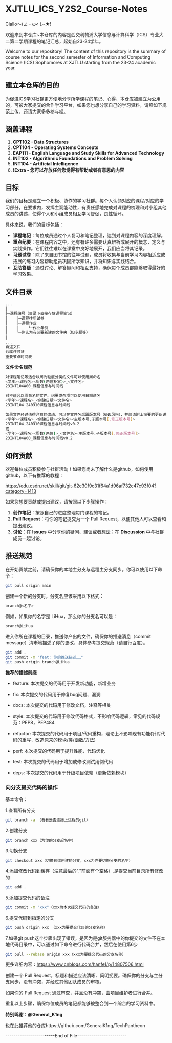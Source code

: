 # XJTLU_ICS_Y2S2_Course-Notes
Ciallo～(∠・ω< )⌒★!

欢迎来到本仓库~本仓库的内容是西交利物浦大学信息与计算科学（ICS）专业大二第二学期课程的笔记汇总，起始自23-24学年。

Welcome to our repository! The content of this repository is the summary of course notes for the second semester of Information and Computing Science (ICS) Sophomores at XJTLU starting from the 23-24 academic year.

## 建立本仓库的目的
为促进ICS学习社群更方便地分享所学课程的笔记、心得，本仓库被建立为公用的，可被大家提交的合作学习平台，如果您也想分享自己的学习资料，请照如下规范上传，还请大家多多参与捏。

## 涵盖课程

1. **CPT102 - Data Structures**
2. **CPT104 - Operating Systems Concepts**
3. **EAP111 - English Language and Study Skills for Advanced Technology**
4. **INT102 - Algorithmic Foundations and Problem Solving**
5. **INT104 - Artificial Intelligence**
6. **!Extra - 您可以存放任何您觉得有帮助或者有意思的内容**

## 目标

我们的目标是建立一个积极、协作的学习社群。每个人认领对应的课程/对应的学习部分，在要求内，发挥主观能动性，有责任感地完成对课程的梳理和对小组其他成员的讲述，使得个人和小组成员相互学习督促，良性循环。

具体来说，我们的目标包括：

- **课程笔记**：每位成员通过个人复习和笔记整理，达到对课程内容的深度理解。
- **重点纪要**：在课程内容之中，还有有许多需要认真辨析或展开的概念，定义与实践操作。它们往往难以在课堂中良好地展开，我们应当将其记录。
- **习题试卷**：除了来自图书馆的往年试题，成员将收集与当前学习内容相适应或拓展的练习内容帮助组员巩固所学知识，并将知识与实践结合。
- **互助答疑**：通过讨论、解答疑问和相互支持，确保每个成员都能够取得最好的学习效果。

## 文件目录

```markdown
...
│
├─课程编号（目录下直接存放课程笔记）
│    ├─课程往年试卷
│    ├─课程作业
│    │    └─作业年份
│    └─你认为有必要新建的文件夹（如专题等）
│
...
自述文件
仓库许可证
重要节点时间表
```

 **文件命名规范**
```bash
对课程笔记等适合以周为粒度分类的文件可以使用周命名
<学年><课程名><周数(两位补零)>_<文件名>
23INT104W00_课程信息与时间线

对不适合以周命名的文件、纪要或杂项可以使用日期命名
<学年><课程名>_<创建日期><文件名>
23INT104_240310课程信息与时间线

如果文件经过值得注意的改动，可以在文件名后跟版本号（GNU风格），并烦请附上简要的更新说明
<学年><课程名>_<创建日期><文件名><主版本号.子版本号[.修正版本号]>
23INT104_240310课程信息与时间线v0.2
或
<学年><课程名><周数(两位)>_<文件名><主版本号.子版本号[.修正版本号]>
23INT104W00_课程信息与时间线v0.2
```

## 如何贡献

欢迎每位成员积极参与社群活动！如果您尚未了解什么是github，如何使用github，以下有推荐的教程：

https://edu.csdn.net/skill/git/git-62c30f9c31f64a1d96af732c47c93f04?category=1413

如果您想要贡献或提出建议，请按照以下步骤操作：

1. **创作笔记**：按照自己的进度整理每门课程的笔记。
2. **Pull Request**：将你的笔记提交为一个 Pull Request，以便其他人可以查看和提出建议。
3. **讨论**：在 **Issues** 中分享你的疑问、建议或者想法；在 **Discussion** 中与社群成员一起讨论。

## 推送规范

在开始贡献之前，请确保你的本地主分支与远程主分支同步。你可以使用以下命令：

```bash
git pull origin main
```

创建一个新的分支时，分支名应该采用以下格式：

```bash
branch@<名字>
```

例如，如果你的名字是 LiHua，那么你的分支名可以是：

```bash
branch@LiHua
```

进入你所在课程的目录，推送你产出的文件，确保你的推送消息（commit message）清晰地描述了你的更改，具体参考提交规范（请自行百度）。

```bash
git add .
git commit -m "feat: 你的推送描述……"
git push origin branch@LiHua
```

**推荐的描述前缀**

- feature:    本次提交的代码用于开发新功能，新增业务

- fix: 	    本次提交的代码用于修复bug问题、漏洞

- docs: 	    本次提交的代码用于修改文档，注释等相关

- style: 	    本次提交的代码用于修改代码格式，不影响代码逻辑，常见的代码规范：PEP8，PEP484

- refactor: 	本次提交的代码用于项目/代码重构，理论上不影响现有功能(针对代码的重写，改造原来的模块/类/函数/方法)

- perf: 	    本次提交的代码用于提升性能，代码优化

- test: 	    本次提交的代码用于增加或修改测试用例代码

- deps: 	    本次提交的代码用于升级项目依赖（更新依赖模块）

### 向分支提交代码的操作

基本命令：

1.查看所有分支

```bash
git branch -a （看看是否连接上远程的git）
```

2.创建分支

```bash
git branch xxx（为你的分支起名字）
```

3.切换分支

```bash
git checkout xxx（切换到你创建的分支，xxx为你要切换分支的名字）
```

4.添加修改代码到缓存（注意最后的"."前面有个空格）.是提交当前目录所有修改的

```bash
git add .
```

5.添加提交代码的备注

```bash
git commit -m "xxx"（xxx为本次提交代码的备注）
```

6.提交代码到指定的分支

```bash
git push origin xxx （xxx为要提交代码的分支名称）
```
7.如果git push这个步骤出现了错误，是因为是git服务器中的你提交的文件不在本地代码目录中，可以通过如下命令进行代码合并，然后在使用第6步

```bash
git pull --rebase origin xxx（xxx为要提交代码的分支名称）
```

更多详细内容：https://www.cnblogs.com/hanfe1/p/14807506.html

创建一个 Pull Request，标题和描述应该清晰、简明扼要。确保你的分支与主分支同步，没有冲突，并经过其他团队成员的审核。

如果你的 Pull Request 通过审查，并且没有冲突，由项目维护者进行合并。

重复以上步骤，确保每位成员的笔记都能够被整合到一个综合的学习资料中。


**特别鸣谢：@General_K1ng**

也在此推荐他的仓库https://github.com/GeneralK1ng/TechPantheon

------------------------End of File------------------------
